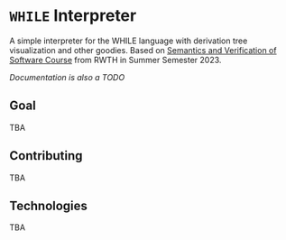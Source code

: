 # `WHILE` Interpreter

A simple interpreter for the WHILE language with derivation tree visualization and other goodies.
Based on [Semantics and Verification of Software Course](https://moves.rwth-aachen.de/teaching/ss-23/savos/) from RWTH in Summer Semester 2023.

_Documentation is also a TODO_

## Goal

TBA

## Contributing

TBA

## Technologies

TBA
